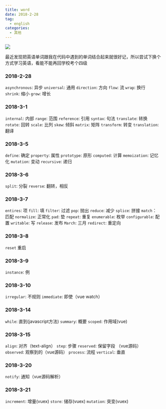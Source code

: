 ```yaml
---
title: word
date: 2018-2-28
tag: 
  - english
categories:
  - 其他
---
```


![](/imgs/english/theme/bird.png)

最近发现把英语单词跟我在代码中遇到的单词结合起来就很好记，所以尝试下换个方式学习英语，看能不能再回学校考个四级

### 2018-2-28

`asynchronous`: 异步
`universal`: 通用
`direction`: 方向
`flow`: 流
`wrap`: 换行
`shrink`: 缩小
`grow`: 增长

### 2018-3-1

`internal`: 内部
`range`: 范围
`reference`: 引用
`syntax`: 句法
`translate`: 转换
`rotate`: 回转
`scale`: 比列
`skew`: 倾斜
`matrix`: 矩阵
`transform`: 转变
`translation`: 翻译

### 2018-3-5

`define`: 确定
`property`: 属性
`prototype`: 原形
`computed`: 计算
`memoization`: 记忆化
`mutation`: 变动
`recursive`: 递归

### 2018-3-6

`split`: 分裂
`reverse`: 翻转，相反

### 2018-3-7

`entires`: 项
`fill`: 填
`filter`: 过滤
`pop`: 抛出
`reduce`: 减少
`splice`: 拼接
`match`：匹配
`normalize`: 正常化
`pad`: 垫
`repeat`: 重复
`enumerable`: 枚举
`configurable`: 配置
`writable`: 写
`release`: 发布
`March`: 三月
`redirect`: 重定向

### 2018-3-8

`reset` 重启

### 2018-3-9

`instance`: 例

### 2018-3-10

`irregular`: 不规则
`immediate`: 即使（vue watch）

### 2018-3-14

`while`: 直到(javascript方法)
`summary`: 概要
`scoped`: 作用域(vue)

### 2018-3-15
`align`: 对齐（text-align）
`step`: 步骤
`reserved`: 保留字段 （vue源码）
`observed`: 观察到的（vue源码）
`process`: 流程
`vertical`: 垂直

### 2018-3-20

`notify`: 通知（vue源码解析）

### 2018-3-21

`increment`: 增量(vuex)
`store`: 储存(vuex)
`mutation`: 突变(vuex)
